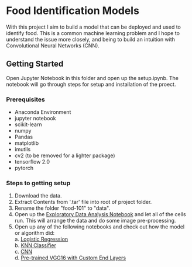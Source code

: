 # Food Identification Models

With this project I aim to build a model that can be deployed and used to identify food. This is a common machine learning problem and I hope to understand the issue more closely, and being to build an intuition with Convolutional Neural Networks (CNN).

## Getting Started

Open Jupyter Notebook in this folder and open up the setup.ipynb. The notebook will go through steps for setup and installation of the proect.

### Prerequisites

* Anaconda Environment
* jupyter notebook
* scikit-learn
* numpy
* Pandas
* matplotlib
* imutils
* cv2 (to be removed for a lighter package)
* tensorflow 2.0
* pytorch


### Steps to getting setup
1. Download the data.
2. Extract Contents from '.tar' file into root of project folder.
3. Rename the folder "food-101" to "data".
3. Open up the [Exploratory Data Analysis Notebook](exploratory_data_analysis.ipynb) and let all of the cells run. This will arrange the data and do some image pre-processing.
4. Open up any of the following notebooks and check out how the model or algorithm did:  
    a. [Logistic Regression](logistic_regression.ipynb)  
    b. [KNN Classifier](KNN_classifier.ipynb)  
    c. [CNN](CNN.ipynb)  
    d. [Pre-trained VGG16 with Custom End Layers](CNN_VGG16.ipynb)  


